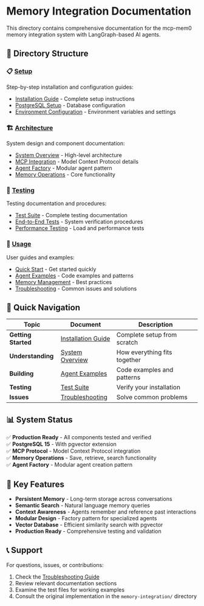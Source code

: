 # Memory Integration Documentation

This directory contains comprehensive documentation for the mcp-mem0 memory integration system with LangGraph-based AI agents.

## 📁 Directory Structure

### 📋 [Setup](setup/)
Step-by-step installation and configuration guides:
- [Installation Guide](setup/installation.md) - Complete setup instructions
- [PostgreSQL Setup](setup/postgresql.md) - Database configuration
- [Environment Configuration](setup/environment.md) - Environment variables and settings

### 🏗️ [Architecture](architecture/)
System design and component documentation:
- [System Overview](architecture/overview.md) - High-level architecture
- [MCP Integration](architecture/mcp-integration.md) - Model Context Protocol details
- [Agent Factory](architecture/agent-factory.md) - Modular agent pattern
- [Memory Operations](architecture/memory-operations.md) - Core functionality

### 🧪 [Testing](testing/)
Testing documentation and procedures:
- [Test Suite](testing/test-suite.md) - Complete testing documentation
- [End-to-End Tests](testing/e2e-tests.md) - System verification procedures
- [Performance Testing](testing/performance.md) - Load and performance tests

### 📖 [Usage](usage/)
User guides and examples:
- [Quick Start](usage/quick-start.md) - Get started quickly
- [Agent Examples](usage/agent-examples.md) - Code examples and patterns
- [Memory Management](usage/memory-management.md) - Best practices
- [Troubleshooting](usage/troubleshooting.md) - Common issues and solutions

## 🚀 Quick Navigation

| Topic | Document | Description |
|-------|----------|-------------|
| **Getting Started** | [Installation Guide](setup/installation.md) | Complete setup from scratch |
| **Understanding** | [System Overview](architecture/overview.md) | How everything fits together |
| **Building** | [Agent Examples](usage/agent-examples.md) | Code examples and patterns |
| **Testing** | [Test Suite](testing/test-suite.md) | Verify your installation |
| **Issues** | [Troubleshooting](usage/troubleshooting.md) | Solve common problems |

## 📊 System Status

✅ **Production Ready** - All components tested and verified  
✅ **PostgreSQL 15** - With pgvector extension  
✅ **MCP Protocol** - Model Context Protocol integration  
✅ **Memory Operations** - Save, retrieve, search functionality  
✅ **Agent Factory** - Modular agent creation pattern  

## 🔧 Key Features

- **Persistent Memory** - Long-term storage across conversations
- **Semantic Search** - Natural language memory queries
- **Context Awareness** - Agents remember and reference past interactions
- **Modular Design** - Factory pattern for specialized agents
- **Vector Database** - Efficient similarity search with pgvector
- **Production Ready** - Comprehensive testing and validation

## 📞 Support

For questions, issues, or contributions:
1. Check the [Troubleshooting Guide](usage/troubleshooting.md)
2. Review relevant documentation sections
3. Examine the test files for working examples
4. Consult the original implementation in the `memory-integration/` directory